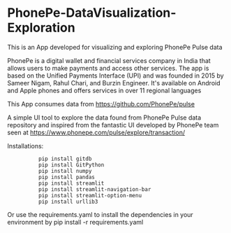 # PhonePe-DataVisualization-Exploration
This is an App developed for visualizing and exploring PhonePe Pulse data

PhonePe is a digital wallet and financial services company in India that allows users to make payments and access other services. The app is based on the Unified Payments Interface (UPI) and was founded in 2015 by Sameer Nigam, Rahul Chari, and Burzin Engineer. It's available on Android and Apple phones and offers services in over 11 regional languages

This App consumes data from https://github.com/PhonePe/pulse

A simple UI tool to explore the data found from PhonePe Pulse data repository and inspired from the fantastic UI developed by PhonePe team seen at https://www.phonepe.com/pulse/explore/transaction/

Installations:

              pip install gitdb
              pip install GitPython
              pip install numpy
              pip install pandas
              pip install streamlit
              pip install streamlit-navigation-bar
              pip install streamlit-option-menu 
              pip install urllib3

Or use the requirements.yaml to install the dependencies in your environment by pip install -r requirements.yaml
